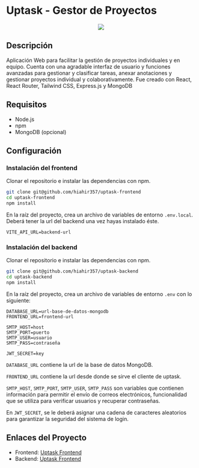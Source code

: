 # Uptask - Gestor de Proyectos

<p align="center">
  <a href="https://skillicons.dev">
    <img src="https://skillicons.dev/icons?i=react,tailwind,express,nodejs,ts,mongodb&perline=13" />
  </a>
</p>


## Descripción

Aplicación Web para facilitar la gestión de proyectos individuales y en equipo. Cuenta con una agradable interfaz de usuario y funciones avanzadas para gestionar y clasificar tareas, anexar anotaciones y gestionar proyectos individual y colaborativamente. Fue creado con React, React Router, Tailwind CSS, Express.js y MongoDB

## Requisitos

- Node.js
- npm
- MongoDB (opcional)

## Configuración

### Instalación del frontend

Clonar el repositorio e instalar las dependencias con npm.

```bash
git clone git@github.com/hiahir357/uptask-frontend
cd uptask-frontend
npm install
```

En la raíz del proyecto, crea un archivo de variables de entorno `.env.local`. Deberá tener la url del backend una vez hayas instalado éste.

```
VITE_API_URL=backend-url
```

### Instalación del backend

Clonar el repositorio e instalar las dependencias con npm.

```bash
git clone git@github.com/hiahir357/uptask-backend
cd uptask-backend
npm install
```

En la raíz del proyecto, crea un archivo de variables de entorno `.env` con lo siguiente:

```
DATABASE_URL=url-base-de-datos-mongodb
FRONTEND_URL=frontend-url

SMTP_HOST=host
SMTP_PORT=puerto
SMTP_USER=usuario
SMTP_PASS=contraseña

JWT_SECRET=key
```
`DATABASE_URL` contiene la url de la base de datos MongoDB.

`FRONTEND_URL` contiene la url desde donde se sirve el cliente de uptask.

`SMTP_HOST`, `SMTP_PORT`, `SMTP_USER`, `SMTP_PASS` son variables que contienen información para permitir el envío de correos electrónicos, funcionalidad que se utiliza para verificar usuarios y recuperar contraseñas.

En `JWT_SECRET`, se le deberá asignar una cadena de caracteres aleatorios para garantizar la seguridad del sistema de login.

## Enlaces del Proyecto

- Frontend: [Uptask Frontend](https://github.com/hiahir357/uptask-frontend)
- Backend: [Uptask Frontend](https://github.com/hiahir357/uptask-backend)
